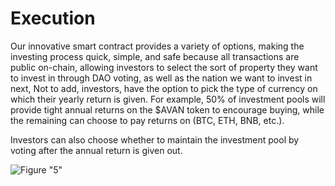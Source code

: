 # Execution

Our innovative smart contract provides a variety of options, making the investing process quick, simple, and safe because all transactions are public on-chain, allowing investors to select the sort of property they want to invest in through DAO voting, as well as the nation we want to invest in next, Not to add, investors, have the option to pick the type of currency on which their yearly return is given. For example, 50% of investment pools will provide tight annual returns on the $AVAN token to encourage buying, while the remaining can choose to pay returns on (BTC, ETH, BNB, etc.).

Investors can also choose whether to maintain the investment pool by voting after the annual return is given out.

![Figure "5"](../.gitbook/assets/photo\_2022-08-21\_20-36-04.jpg)
